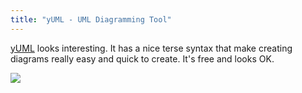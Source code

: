 ```yaml
---
title: "yUML - UML Diagramming Tool"
---
```

<a href="http://yuml.me/">yUML</a> looks interesting. It has a nice terse syntax that make creating diagrams really easy and quick to create. It's free and looks OK.

<img src="http://yuml.me/diagram/scruffy/class/%5BBlog%5D%3C%3E0-.-*%5BPost%5D,%20%5BPost%5D-.-%5E%5B%3C%3CCommentable%3E%3E%5D,%20%5BPost%5D0-%3E*%5BComments%5D"/>
